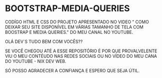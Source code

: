 # BOOTSTRAP-MEDIA-QUERIES
CODÍGO HTML E CSS DO PROJETO APRESENTADO NO VIDEO " COMO DEIXAR SEU SITE DISPONÍVEL EM VÁRIAS TAMANHO DE TELA COM BOOSTRAP E MEDIA QUERIES." DO MEU CANAL NO YOUTUBE.

OLÁ DEV´S TUDO BEM COM VOCÊS??

SE VOCÊ CHEGOU ATÉ A ESSE REPOSITÓRIO É POR QUE PROVALVELENTE VIU O MEU CONTÉUDO NAS REDES SOCIAIS OU NO VÍDEO DO MEU CANA DO YOUTUBE - NIX DEV WEB.

SÓ POSSO AGRADECER A CONFIANÇA E ESPERO QUE SEJA ÚTIL.
